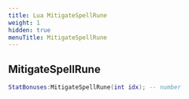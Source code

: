 ```yaml
---
title: Lua MitigateSpellRune
weight: 1
hidden: true
menuTitle: MitigateSpellRune
---
```

## MitigateSpellRune
```lua
StatBonuses:MitigateSpellRune(int idx); -- number
```